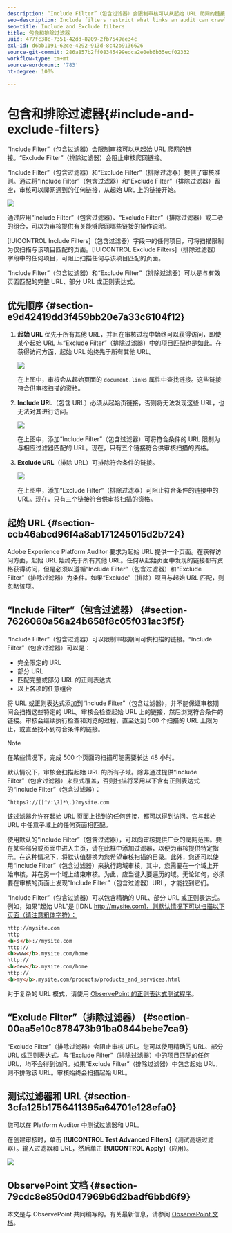 ```yaml
---
description: “Include Filter”（包含过滤器）会限制审核可以从起始 URL 爬网的链接。“Exclude Filter”（排除过滤器）会阻止审核爬网链接。
seo-description: Include filters restrict what links an audit can crawl from the Starting URL. Exclude filters prevent an audit from crawling links.
seo-title: Include and Exclude filters
title: 包含和排除过滤器
uuid: 477fc38c-7351-42dd-8209-2fb7549ee34c
exl-id: d6bb1191-62ce-4292-913d-8c42b9136626
source-git-commit: 286a857b2ff08345499edca2e0eb6b35ecf02332
workflow-type: tm+mt
source-wordcount: '783'
ht-degree: 100%

---
```


# 包含和排除过滤器{#include-and-exclude-filters}

“Include Filter”（包含过滤器）会限制审核可以从起始 URL 爬网的链接。“Exclude Filter”（排除过滤器）会阻止审核爬网链接。

<!--
Content from ObservePoint (https://help.observepoint.com/articles/2872121-include-and-exclude-filters) with their permission. Modified slightly for style and Auditor emphasis.
-->

“Include Filter”（包含过滤器）和“Exclude Filter”（排除过滤器）提供了审核准则。通过将“Include Filter”（包含过滤器）和“Exclude Filter”（排除过滤器）留空，审核可以爬网遇到的任何链接，从起始 URL 上的链接开始。

![](assets/filter.png)

通过应用“Include Filter”（包含过滤器）、“Exclude Filter”（排除过滤器）或二者的组合，可以为审核提供有关能够爬网哪些链接的操作说明。

[!UICONTROL Include Filters]（包含过滤器）字段中的任何项目，可将扫描限制为仅扫描与该项目匹配的页面。[!UICONTROL Exclude Filters]（排除过滤器）字段中的任何项目，可阻止扫描任何与该项目匹配的页面。

“Include Filter”（包含过滤器）和“Exclude Filter”（排除过滤器）可以是与有效页面匹配的完整 URL、部分 URL 或正则表达式。

## 优先顺序 {#section-e9d42419dd3f459bb20e7a33c6104f12}

1. **起始 URL** 优先于所有其他 URL，并且在审核过程中始终可以获得访问，即使某个起始 URL 与“Exclude Filter”（排除过滤器）中的项目匹配也是如此。在获得访问方面，起始 URL 始终先于所有其他 URL。

   ![](assets/startingpage.png)

   在上图中，审核会从起始页面的 `document.links` 属性中查找链接。这些链接符合供审核扫描的资格。

1. **Include URL**（包含 URL）必须从起始页链接，否则将无法发现这些 URL，也无法对其进行访问。

   ![](assets/includefilter.png)

   在上图中，添加“Include Filter”（包含过滤器）可将符合条件的 URL 限制为与相应过滤器匹配的 URL。现在，只有五个链接符合供审核扫描的资格。

1. **Exclude URL**（排除 URL）可排除符合条件的链接。

   ![](assets/excludefilter.png)

   在上图中，添加“Exclude Filter”（排除过滤器）可阻止符合条件的链接中的 URL。现在，只有三个链接符合供审核扫描的资格。

## 起始 URL {#section-ccb46abcd96f4a8ab171245015d2b724}

Adobe Experience Platform Auditor 要求为起始 URL 提供一个页面。在获得访问方面，起始 URL 始终先于所有其他 URL。任何从起始页面中发现的链接都有资格获得访问，但是必须以遵循“Include Filter”（包含过滤器）和“Exclude Filter”（排除过滤器）为条件。如果“Exclude”（排除）项目与起始 URL 匹配，则忽略该项。

## “Include Filter”（包含过滤器）  {#section-7626060a56a24b658f8c05f031ac3f5f}

“Include Filter”（包含过滤器）可以限制审核期间可供扫描的链接。“Include Filter”（包含过滤器）可以是：

* 完全限定的 URL
* 部分 URL
* 匹配完整或部分 URL 的正则表达式
* 以上各项的任意组合

将 URL 或正则表达式添加到“Include Filter”（包含过滤器），并不能保证审核期间会扫描这些特定的 URL。审核会检查起始 URL 上的链接，然后浏览符合条件的链接。审核会继续执行检查和浏览的过程，直至达到 500 个扫描的 URL 上限为止，或直至找不到符合条件的链接。

>[!NOTE]
>
>在某些情况下，完成 500 个页面的扫描可能需要长达 48 小时。

默认情况下，审核会扫描起始 URL 的所有子域。除非通过提供“Include Filter”（包含过滤器）来显式覆盖，否则扫描将采用以下含有正则表达式的“Include Filter”（包含过滤器）：

`^https?://([^/:\?]*\.)?mysite.com`

该过滤器允许在起始 URL 页面上找到的任何链接，都可以得到访问。它与起始 URL 中任意子域上的任何页面相匹配。

使用默认的“Include Filter”（包含过滤器），可以向审核提供广泛的爬网范围。要在某些部分或页面中进入主页，请在此框中添加过滤器，以便为审核提供特定指示。在这种情况下，将默认值替换为您希望审核扫描的目录。此外，您还可以使用“Include Filter”（包含过滤器）来执行跨域审核，其中，您需要在一个域上开始审核，并在另一个域上结束审核。为此，应当键入要遍历的域。无论如何，必须要在审核的页面上发现“Include Filter”（包含过滤器）URL，才能找到它们。

“Include Filter”（包含过滤器）可以包含精确的 URL、部分 URL 或正则表达式。例如，如果“起始 URL”是 [!DNL http://mysite.com]，则默认情况下可以扫描以下页面（请注意粗体字符）：

```html
http://mysite.com
http
<b>s</b>://mysite.com
http://
<b>www</b>.mysite.com/home
http://
<b>dev</b>.mysite.com/home
http://
<b>my</b>.mysite.com/products/products_and_services.html
```

对于复杂的 URL 模式，请使用 [ObservePoint 的正则表达式测试程序](https://regex.observepoint.com/)。

## “Exclude Filter”（排除过滤器） {#section-00aa5e10c878473b91ba0844bebe7ca9}

“Exclude Filter”（排除过滤器）会阻止审核 URL。您可以使用精确的 URL、部分 URL 或正则表达式。与“Exclude Filter”（排除过滤器）中的项目匹配的任何 URL，均不会得到访问。如果“Exclude Filter”（排除过滤器）中包含起始 URL，则不排除该 URL。审核始终会扫描起始 URL。

## 测试过滤器和 URL {#section-3cfa125b1756411395a64701e128efa0}

您可以在 Platform Auditor 中测试过滤器和 URL。

在创建审核时，单击 **[!UICONTROL Test Advanced Filters]**（测试高级过滤器）。输入过滤器和 URL，然后单击 **[!UICONTROL Apply]**（应用）。

![](assets/test-advanced-filters.png)

## ObservePoint 文档 {#section-79cdc8e850d047969b6d2badf6bbd6f9}

本文是与 ObservePoint 共同编写的。有关最新信息，请参阅 [ObservePoint 文档](https://help.observepoint.com/)。
